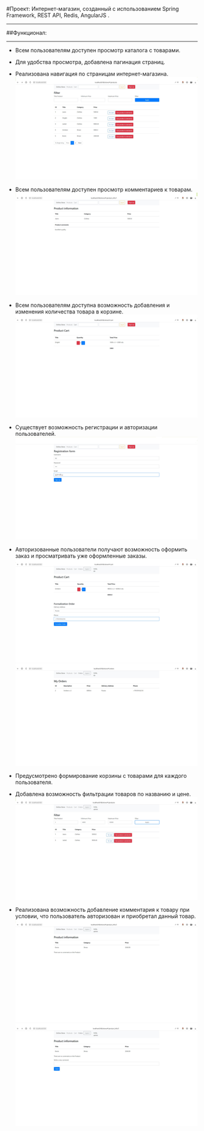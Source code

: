 #Проект: Интернет-магазин, созданный с использованием Spring Framework, REST API, Redis, AngularJS .
___
##Функционал:
___
* Всем пользователям доступен просмотр каталога с товарами.
* Для удобства просмотра, добавлена пагинация страниц.
* Реализована навигация по страницам интернет-магазина.
![](screenshots/products.jpg)
  
* Всем пользователям доступен просмотр комментариев к товарам.
![](screenshots/comments.jpg)
  
* Всем пользователям доступна возможность добавления и изменения количества 
  товара в корзине.
![](screenshots/cart.jpg)
  
* Существует возможность регистрации и авторизации пользователей. 
![](screenshots/registration.jpg)
  
* Авторизованные пользователи получают возможность оформить заказ
  и просматривать уже оформленные заказы.
![](screenshots/order.jpg)
![](screenshots/orders.jpg)

* Предусмотрено формирование корзины с товарами для каждого пользователя.
* Добавлена возможность фильтрации товаров по названию и цене. 
![](screenshots/filter.jpg)
  
* Реализована возможность добавление комментария к товару при условии,
  что пользователь авторизован и приобретал данный товар.
![](screenshots/comment_01.jpg)
![](screenshots/comment_02.jpg)
  
